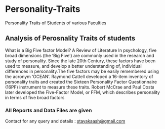 # Personality-Traits
Personality Traits of Students of various Faculties

## Analysis of Perosnality Traits of students 
 
 What is a Big Five factor Model?
A Review of Literature
         In psychology, five broad dimensions (the ‘Big Five’) are commonly used in the research and study of
personality.
         Since the late 20th Century, these factors have been used to measure, and develop a better understanding
of, individual differences in personality.The five factors may be easily remembered using the acronym ‘OCEAN’.
Raymond Cattell developed a 16-item inventory of personality traits and created the Sixteen Personality Factor
Questionnaire (16PF) instrument to measure these traits.
                               Robert McCrae and Paul Costa later developed the Five-Factor Model, or FFM, which describes
personality in terms of five broad factors




 ### All Reports and Data Files are given 


Contact for any  query  and details : stayakaash@gmail.com
